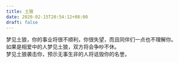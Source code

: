 ```yaml
---
title: 土狼
date: 2020-02-15T20:54:12+08:00
draft: false
---
```


梦见土狼，你的事业将很不顺利，你很失望，而且同伴们一点也不理解你。<br>
如果是相爱中的人梦见土狼，双方将会争吵不休。<br>
梦见土狼袭击你，预示无事生非的人将诋毁你的名誉。<br>
